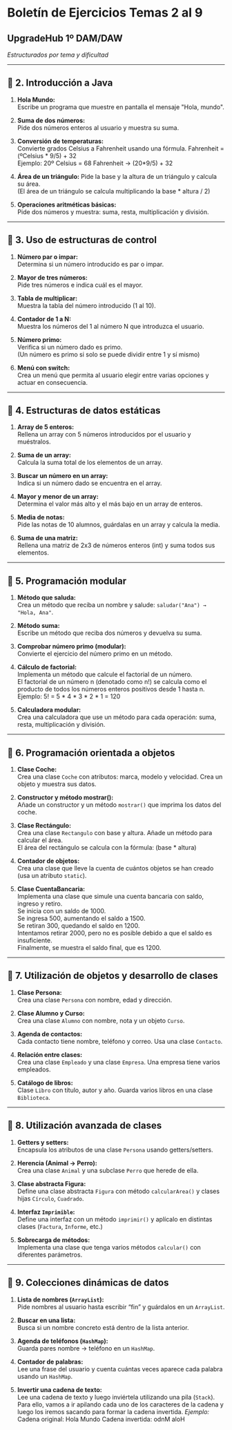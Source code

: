 
#  Boletín de Ejercicios Temas 2 al 9

## UpgradeHub 1º DAM/DAW


_Estructurados por tema y dificultad_

---

## 📄 2. Introducción a Java

1. **Hola Mundo:**  
   Escribe un programa que muestre en pantalla el mensaje "Hola, mundo".

2. **Suma de dos números:**  
   Pide dos números enteros al usuario y muestra su suma.

3. **Conversión de temperaturas:**  
   Convierte grados Celsius a Fahrenheit usando una fórmula. Fahrenheit = (ºCelsius * 9/5) + 32\
   Ejemplo: 20º Celsius = 68 Fahrenheit -> (20*9/5) + 32

4. **Área de un triángulo:**
	Pide la base y la altura de un triángulo y calcula su área.\
	(El área de un triángulo se calcula multiplicando la base * altura / 2)

5. **Operaciones aritméticas básicas:**  
   Pide dos números y muestra: suma, resta, multiplicación y división.

---

## 📄 3. Uso de estructuras de control

1. **Número par o impar:**  
   Determina si un número introducido es par o impar.

2. **Mayor de tres números:**  
   Pide tres números e indica cuál es el mayor.

3. **Tabla de multiplicar:**  
   Muestra la tabla del número introducido (1 al 10).

4. **Contador de 1 a N:**  
   Muestra los números del 1 al número N que introduzca el usuario.

5. **Número primo:**  
   Verifica si un número dado es primo.\
   (Un número es primo si solo se puede dividir entre 1 y sí mismo)


6. **Menú con switch:**  
   Crea un menú que permita al usuario elegir entre varias opciones y actuar en consecuencia.

---

## 📄 4. Estructuras de datos estáticas

1. **Array de 5 enteros:**  
   Rellena un array con 5 números introducidos por el usuario y muéstralos.

2. **Suma de un array:**  
   Calcula la suma total de los elementos de un array.

3. **Buscar un número en un array:**  
   Indica si un número dado se encuentra en el array.

4. **Mayor y menor de un array:**  
   Determina el valor más alto y el más bajo en un array de enteros.

5. **Media de notas:**  
   Pide las notas de 10 alumnos, guárdalas en un array y calcula la media.

6. **Suma de una matriz:**  
   Rellena una matriz de 2x3 de números enteros (int) y suma todos sus elementos.

---

## 📄 5. Programación modular

1. **Método que saluda:**  
   Crea un método que reciba un nombre y salude: `saludar("Ana") → "Hola, Ana"`.

2. **Método suma:**  
   Escribe un método que reciba dos números y devuelva su suma.

3. **Comprobar número primo (modular):**  
   Convierte el ejercicio del número primo en un método.

4. **Cálculo de factorial:**  
    Implementa un método que calcule el factorial de un número.\
    El factorial de un número n (denotado como n!) se calcula como el producto de todos los números enteros positivos desde 1 hasta n.\
    Ejemplo: 5! = 5 * 4 * 3 * 2 * 1 = 120

5. **Calculadora modular:**  
   Crea una calculadora que use un método para cada operación: suma, resta, multiplicación y división.

---

## 📄 6. Programación orientada a objetos

1. **Clase Coche:**  
   Crea una clase `Coche` con atributos: marca, modelo y velocidad. Crea un objeto y muestra sus datos.

2. **Constructor y método mostrar():**  
   Añade un constructor y un método `mostrar()` que imprima los datos del coche.

3. **Clase Rectángulo:**  
	Crea una clase `Rectangulo` con base y altura. Añade un método para calcular el área.\
	El área del rectángulo se calcula con la fórmula: (base * altura)

4. **Contador de objetos:**  
   Crea una clase que lleve la cuenta de cuántos objetos se han creado (usa un atributo `static`).

5. **Clase CuentaBancaria:**  
   Implementa una clase que simule una cuenta bancaria con saldo, ingreso y retiro.\
   Se inicia con un saldo de 1000.\
   Se ingresa 500, aumentando el saldo a 1500.\
   Se retiran 300, quedando el saldo en 1200.\
   Intentamos retirar 2000, pero no es posible debido a que el saldo es insuficiente.\
   Finalmente, se muestra el saldo final, que es 1200.

---

## 📄 7. Utilización de objetos y desarrollo de clases

1. **Clase Persona:**  
   Crea una clase `Persona` con nombre, edad y dirección.

2. **Clase Alumno y Curso:**  
   Crea una clase `Alumno` con nombre, nota y un objeto `Curso`.

3. **Agenda de contactos:**  
   Cada contacto tiene nombre, teléfono y correo. Usa una clase `Contacto`.

4. **Relación entre clases:**  
   Crea una clase `Empleado` y una clase `Empresa`. Una empresa tiene varios empleados.

5. **Catálogo de libros:**  
   Clase `Libro` con título, autor y año. Guarda varios libros en una clase `Biblioteca`.

---

## 📄 8. Utilización avanzada de clases

1. **Getters y setters:**  
   Encapsula los atributos de una clase `Persona` usando getters/setters.

2. **Herencia (Animal → Perro):**  
   Crea una clase `Animal` y una subclase `Perro` que herede de ella.

3. **Clase abstracta Figura:**  
   Define una clase abstracta `Figura` con método `calcularArea()` y clases hijas `Círculo`, `Cuadrado`.

4. **Interfaz `Imprimible`:**  
   Define una interfaz con un método `imprimir()` y aplícalo en distintas clases (`Factura`, `Informe`, etc.)

5. **Sobrecarga de métodos:**  
   Implementa una clase que tenga varios métodos `calcular()` con diferentes parámetros.

---

## 📄 9. Colecciones dinámicas de datos

1. **Lista de nombres (`ArrayList`):**  
   Pide nombres al usuario hasta escribir “fin” y guárdalos en un `ArrayList`.

2. **Buscar en una lista:**  
   Busca si un nombre concreto está dentro de la lista anterior.

3. **Agenda de teléfonos (`HashMap`):**  
   Guarda pares nombre → teléfono en un `HashMap`.

4. **Contador de palabras:**  
   Lee una frase del usuario y cuenta cuántas veces aparece cada palabra usando un `HashMap`.

5. **Invertir una cadena de texto:**  
Lee una cadena de texto y luego inviértela utilizando una pila (`Stack`). Para ello, vamos a ir apilando cada uno de los caracteres de la cadena y luego los iremos sacando para formar la cadena invertida.
_Ejemplo:_
Cadena original: Hola Mundo
Cadena invertida: odnM aloH
